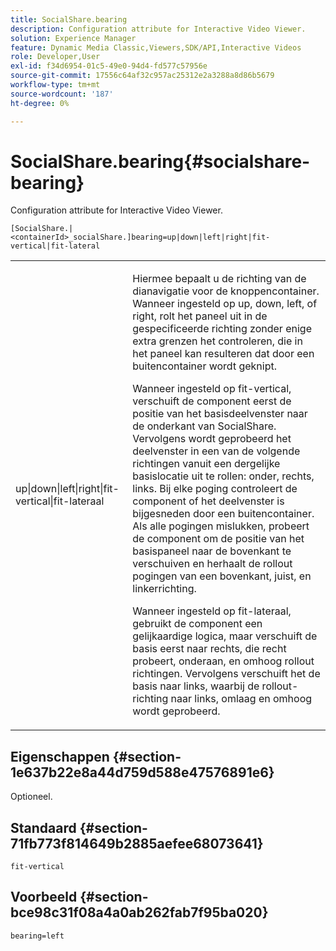 ```yaml
---
title: SocialShare.bearing
description: Configuration attribute for Interactive Video Viewer.
solution: Experience Manager
feature: Dynamic Media Classic,Viewers,SDK/API,Interactive Videos
role: Developer,User
exl-id: f34d6954-01c5-49e0-94d4-fd577c57956e
source-git-commit: 17556c64af32c957ac25312e2a3288a8d86b5679
workflow-type: tm+mt
source-wordcount: '187'
ht-degree: 0%

---
```


# SocialShare.bearing{#socialshare-bearing}

Configuration attribute for Interactive Video Viewer.

`[SocialShare.|<containerId>_socialShare.]bearing=up|down|left|right|fit-vertical|fit-lateral`

<table id="table_441553CD34C94A58A9D7CBF772DEDDB6"> 
 <tbody> 
  <tr> 
   <td colname="col1"> <p> <span class="codeph"> up|down|left|right|fit-vertical|fit-lateraal</span> </p> </td> 
   <td colname="col2"> <p> Hiermee bepaalt u de richting van de dianavigatie voor de knoppencontainer. Wanneer ingesteld op <span class="codeph"> up</span>, <span class="codeph"> down</span>, <span class="codeph"> left</span>, of <span class="codeph"> right</span>, rolt het paneel uit in de gespecificeerde richting zonder enige extra grenzen het controleren, die in het paneel kan resulteren dat door een buitencontainer wordt geknipt. </p> <p>Wanneer ingesteld op <span class="codeph"> fit-vertical</span>, verschuift de component eerst de positie van het basisdeelvenster naar de onderkant van SocialShare. Vervolgens wordt geprobeerd het deelvenster in een van de volgende richtingen vanuit een dergelijke basislocatie uit te rollen: onder, rechts, links. Bij elke poging controleert de component of het deelvenster is bijgesneden door een buitencontainer. Als alle pogingen mislukken, probeert de component om de positie van het basispaneel naar de bovenkant te verschuiven en herhaalt de rollout pogingen van een bovenkant, juist, en linkerrichting. </p> <p>Wanneer ingesteld op <span class="codeph"> fit-lateraal</span>, gebruikt de component een gelijkaardige logica, maar verschuift de basis eerst naar rechts, die recht probeert, onderaan, en omhoog rollout richtingen. Vervolgens verschuift het de basis naar links, waarbij de rollout-richting naar links, omlaag en omhoog wordt geprobeerd. </p> </td> 
  </tr> 
 </tbody> 
</table>

## Eigenschappen {#section-1e637b22e8a44d759d588e47576891e6}

Optioneel.

## Standaard {#section-71fb773f814649b2885aefee68073641}

`fit-vertical`

## Voorbeeld {#section-bce98c31f08a4a0ab262fab7f95ba020}

```
bearing=left
```
